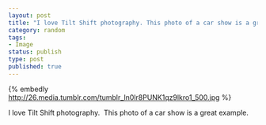 ```yaml
--- 
layout: post
title: "I love Tilt Shift photography. This photo of a car show is a great example."
category: random
tags: 
- Image
status: publish
type: post
published: true
---
```


{% embedly http://26.media.tumblr.com/tumblr_ln0lr8PUNK1qz9lkro1_500.jpg %}

<p>I love Tilt Shift photography.  This photo of a car show is a great example.</p>
